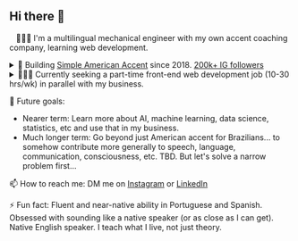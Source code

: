 ## Hi there 👋

&nbsp;&nbsp;&nbsp;👨🏻‍💻 I'm a multilingual mechanical engineer with my own accent coaching company, learning web development.

<details>
  <summary>🔭 Building <a href="https://github.com/SimpleAmericanAccent">Simple American Accent</a> since 2018. <a href="https://www.instagram.com/SimpleAmericanAccent">200k+ IG followers</a>
  </summary>
  <ul>
    <li>I help Brazilians get an American accent, if they are already advanced in English.</li>
    <li>Upgrading from a service business to a tech-enabled service business.</li>
    <li>I'm building my own full stack web app and already using the MVP with clients.</li>
  </ul>
</details>

<details>
  <summary>👨🏻‍💻 Currently seeking a part-time front-end web development job (10-30 hrs/wk) in parallel with my business.</summary>
  <ul>
    <li>Why?</li>
    <ul>  
      <li>build my skills further &</li>
      <li>stabilize my income / take some financial pressure off my business.</li>
    </ul>
    <li><a href="https://www.williamrosenberg.com">Here's my portfolio.</a></li>
  </ul>
  </details>

🔮 Future goals:
  - Nearer term: Learn more about AI, machine learning, data science, statistics, etc and use that in my business.
  - Much longer term: Go beyond just American accent for Brazilians... to somehow contribute more generally to speech, language, communication, consciousness, etc. TBD. But let's solve a narrow problem first...

📫 How to reach me: DM me on [Instagram](https://www.instagram.com/SimpleAmericanAccent) or [LinkedIn](https://www.linkedin.com/in/wrosenberg/)

⚡ Fun fact: Fluent and near-native ability in Portuguese and Spanish. Obsessed with sounding like a native speaker (or as close as I can get). Native English speaker. I teach what I live, not just theory.

<!--
**will-rosenberg/will-rosenberg** is a ✨ _special_ ✨ repository because its `README.md` (this file) appears on your GitHub profile.

Here are some ideas to get you started:

- 🔭 I’m currently working on ...
- 🌱 I’m currently learning ...
- 👯 I’m looking to collaborate on ...
- 🤔 I’m looking for help with ...
- 💬 Ask me about ...
- 📫 How to reach me: ...
- 😄 Pronouns: ...
- ⚡ Fun fact: ...
-->
